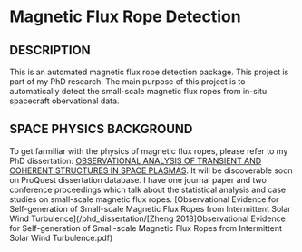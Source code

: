 # Magnetic Flux Rope Detection
## DESCRIPTION
This is an automated magnetic flux rope detection package. This project is part of my PhD research. The main purpose of this project is to automatically detect the small-scale magnetic flux ropes from in-situ spacecraft obervational data.
## SPACE PHYSICS BACKGROUND
To get farmiliar with the physics of magnetic flux ropes, please refer to my PhD dissertation: [OBSERVATIONAL ANALYSIS OF TRANSIENT AND COHERENT STRUCTURES IN SPACE PLASMAS](phd_dissertation/). It will be discoverable soon on ProQuest dissertation database. I have one journal paper and two conference proceedings which talk about the statistical analysis and case studies on small-scale magnetic flux ropes. [Observational Evidence for Self-generation of Small-scale Magnetic Flux Ropes from Intermittent Solar Wind Turbulence](/phd_dissertation/[Zheng 2018]Observational Evidence for Self-generation of Small-scale Magnetic Flux Ropes from Intermittent Solar Wind Turbulence.pdf)

